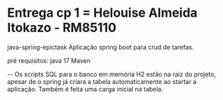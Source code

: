 # Entrega cp 1 = Helouise Almeida Itokazo - RM85110
java-spring-epictask
Aplicação spring boot para crud de tarefas.

pré requisitos:
java 17
Maven

--
Os scripts SQL para o banco em memória H2 estão na raiz do projeto, apesar de o spring já criara a tabela automaticamente ao startar a aplicação.
Também é feita uma carga inicial na tabela.
